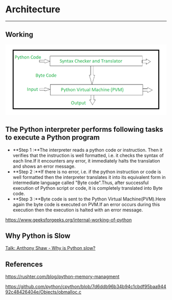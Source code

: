 # Architecture

---

## Working

![image](media/Architecture-image1.png)

## The Python interpreter performs following tasks to execute a Python program

- **Step 1 :**The interpreter reads a python code or instruction. Then it verifies that the instruction is well formatted, i.e. it checks the syntax of each line.If it encounters any error, it immediately halts the translation and shows an error message.
- **Step 2 :**If there is no error, i.e. if the python instruction or code is well formatted then the interpreter translates it into its equivalent form in intermediate language called "Byte code".Thus, after successful execution of Python script or code, it is completely translated into Byte code.
- **Step 3 :**Byte code is sent to the Python Virtual Machine(PVM).Here again the byte code is executed on PVM.If an error occurs during this execution then the execution is halted with an error message.

<https://www.geeksforgeeks.org/internal-working-of-python>

## Why Python is Slow

[Talk: Anthony Shaw - Why is Python slow?](https://www.youtube.com/watch?v=I4nkgJdVZFA&ab_channel=PyCon2020)

## References

<https://rushter.com/blog/python-memory-managment>

<https://github.com/python/cpython/blob/7d6ddb96b34b94c1cbdf95baa94492c48426404e/Objects/obmalloc.c>
